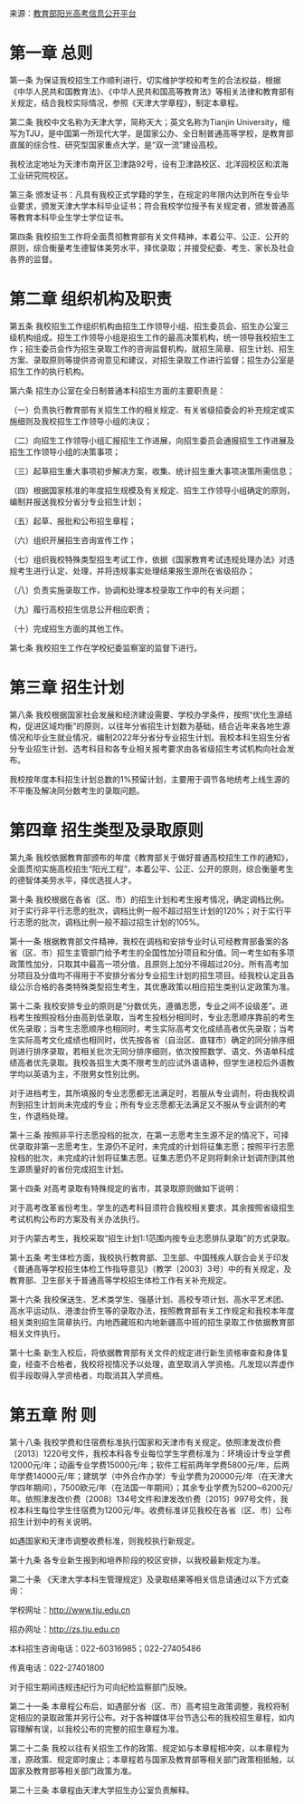 来源：[教育部阳光高考信息公开平台](https://gaokao.chsi.com.cn/zsgs/zhangcheng/listVerifedZszc--infoId-3752440890,method-view,schId-49.dhtml)

# 第一章 总则

第一条 为保证我校招生工作顺利进行，切实维护学校和考生的合法权益，根据《中华人民共和国教育法》、《中华人民共和国高等教育法》等相关法律和教育部有关规定，结合我校实际情况，参照《天津大学章程》，制定本章程。

第二条 我校中文名称为天津大学，简称天大；英文名称为Tianjin University，缩写为TJU，是中国第一所现代大学，是国家公办、全日制普通高等学校，是教育部直属的综合性、研究型国家重点大学，是“双一流”建设高校。

我校法定地址为天津市南开区卫津路92号，设有卫津路校区、北洋园校区和滨海工业研究院校区。

第三条 颁发证书：凡具有我校正式学籍的学生，在规定的年限内达到所在专业毕业要求，颁发天津大学本科毕业证书；符合我校学位授予有关规定者，颁发普通高等教育本科毕业生学士学位证书。

第四条 我校招生工作将全面贯彻教育部有关文件精神，本着公平、公正、公开的原则，综合衡量考生德智体美劳水平，择优录取；并接受纪委、考生、家长及社会各界的监督。

# 第二章 组织机构及职责

第五条 我校招生工作组织机构由招生工作领导小组、招生委员会、招生办公室三级机构组成。招生工作领导小组是招生工作的最高决策机构，统一领导我校招生工作；招生委员会作为招生录取工作的咨询监督机构，就招生简章、招生计划、招生方案、录取原则等提供咨询意见和建议，对招生录取工作进行监督；招生办公室是招生工作的执行机构。

第六条 招生办公室在全日制普通本科招生方面的主要职责是：

（一）负责执行教育部有关招生工作的相关规定、有关省级招委会的补充规定或实施细则及我校招生工作领导小组的决议；

（二）向招生工作领导小组汇报招生工作进展，向招生委员会通报招生工作进展及招生工作领导小组的决策事项；

（三）起草招生重大事项初步解决方案，收集、统计招生重大事项决策所需信息；

（四）根据国家核准的年度招生规模及有关规定、招生工作领导小组确定的原则，编制并报送我校分省分专业招生计划；

（五）起草、报批和公布招生章程；

（六）组织开展招生咨询宣传工作；

（七）组织我校特殊类型招生考试工作，依据《国家教育考试违规处理办法》对违规考生进行认定、处理，并将违规事实处理结果报生源所在省级招办；

（八）负责实施录取工作，协调和处理本校录取工作中的有关问题；

（九）履行高校招生信息公开相应职责；

（十）完成招生方面的其他工作。

第七条 我校招生工作在学校纪委监察室的监督下进行。

# 第三章 招生计划

第八条  我校根据国家社会发展和经济建设需要、学校办学条件，按照“优化生源结构，促进区域均衡”的原则，以往年分省招生计划数为基础，结合近年来各地生源情况和毕业生就业情况，编制2022年分省分专业招生计划。我校本科生招生分省分专业招生计划、选考科目和各专业相关报考要求由各省级招生考试机构向社会发布。

我校按年度本科招生计划总数的1%预留计划，主要用于调节各地统考上线生源的不平衡及解决同分数考生的录取问题。

# 第四章 招生类型及录取原则

第九条 我校依据教育部颁布的年度《教育部关于做好普通高校招生工作的通知》，全面贯彻实施高校招生“阳光工程”，本着公平、公正、公开的原则，综合衡量考生的德智体美劳水平，择优选拔人才。

第十条 我校根据在各省（区、市）的招生计划和考生报考情况，确定调档比例。对于实行非平行志愿的批次，调档比例一般不超过招生计划的120%；对于实行平行志愿的批次，调档比例一般不超过招生计划的105%。

第十一条 根据教育部文件精神，我校在调档和安排专业时认可经教育部备案的各省（区、市）招生主管部门给予考生的全国性加分项目和分值。同一考生如有多项政策性加分，只取其中最高一项分值，且原则上加分不得超过20分。所有高考加分项目及分值均不得用于不安排分省分专业招生计划的招生项目。经我校认定且各级公示合格的各类特殊类型招生考生，其优惠政策以相应招生类别认定政策为准。

第十二条 我校安排专业的原则是“分数优先，遵循志愿，专业之间不设级差”。进档考生按照投档分由高到低录取，当考生投档分相同时，专业志愿顺序靠前的考生优先录取；当考生志愿顺序也相同时，考生实际高考文化成绩高者优先录取；当考生实际高考文化成绩也相同时，优先按各省（自治区、直辖市）确定的同分排序细则进行排序录取，若相关批次无同分排序细则，依次按照数学、语文、外语单科成绩高者优先录取。我校各招生大类不限考生的应试外语语种，但学生进校后外语教学均以英语为主，不限男女性别比例。

对于进档考生，其所填报的专业志愿都无法满足时，若服从专业调剂，将由我校调剂到招生计划尚未完成的专业；所有专业志愿都无法满足又不服从专业调剂的考生，作退档处理。

第十三条 按照非平行志愿投档的批次，在第一志愿考生生源不足的情况下，可择优录取非第一志愿考生，生源仍不足时，未完成的计划将征集志愿；按照平行志愿投档的批次，未完成的计划将征集志愿。征集志愿仍不足则将剩余计划调剂到其他生源质量好的省份完成招生计划。

第十四条 对高考录取有特殊规定的省市，其录取原则做如下说明：

对于高考改革省份考生，学生的选考科目须符合我校相关要求，其余按照省级招生考试机构公布的方案及有关办法执行。

对于内蒙古考生，我校采取“招生计划1:1范围内按专业志愿排队录取”的方式录取。

第十五条 考生体检方面，我校执行教育部、卫生部、中国残疾人联合会关于印发《普通高等学校招生体检工作指导意见》（教学〔2003〕3号）中的有关规定，及教育部、卫生部关于普通高等学校招生体检工作有关补充规定。

第十六条 我校保送生、艺术类学生、强基计划、高校专项计划、高水平艺术团、高水平运动队、港澳台侨生等的录取办法，按照教育部有关工作规定和我校本年度相关类别招生简章执行。内地西藏班和内地新疆高中班的招生录取工作依据教育部相关文件执行。

第十七条 新生入校后，将依据教育部有关文件的规定进行新生资格审查和身体复查，经查不合格者，我校将视情况予以处理，直至取消入学资格。凡发现以弄虚作假手段取得入学资格者，均取消其入学资格。

# 第五章 附 则

第十八条 我校学费和住宿费标准执行国家和天津市有关规定。依照津发改价费〔2013〕1220号文件，我校本科各专业每位学生学费标准为：环境设计专业学费12000元/年；动画专业学费15000元/年；软件工程前两年学费5800元/年，后两年学费14000元/年；建筑学（中外合作办学）专业学费为20000元/年（在天津大学四年期间），7500欧元/年（在法国一年期间）；其余专业学费为5200~6200元/年。依照津发改价费〔2008〕134号文件和津发改价费〔2015〕997号文件，我校本科生每位学生住宿费为1200元/年。收费标准详见我校在各省（区、市）公布招生计划中的有关说明。

如遇国家和天津市调整收费标准，则我校执行新规定。

第十九条 各专业新生报到和培养阶段的校区安排，以我校最新规定为准。

第二十条 《天津大学本科生管理规定》及录取结果等相关信息请通过以下方式查询：

学校网址：http://www.tju.edu.cn

招办网址：http://zs.tju.edu.cn

本科招生咨询电话：022-60316985；022-27405486

传真电话：022-27401800

对于招生期间违规违纪行为可向纪检监察部门反映。

第二十一条 本章程公布后，如遇部分省（区、市）高考招生政策调整，我校将制定相应的录取政策并另行公布。对于各种媒体平台节选公布的我校招生章程，如内容理解有误，以我校公布的完整的招生章程为准。

第二十二条 我校以往有关招生工作的政策、规定如与本章程相冲突，以本章程为准，原政策、规定即时废止；本章程若与国家及教育部等相关部门政策相抵触，以国家及教育部等相关部门政策为准。

第二十三条 本章程由天津大学招生办公室负责解释。